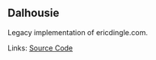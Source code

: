 ## Dalhousie
Legacy implementation of ericdingle.com.

Links: [Source Code](https://github.com/ericdingle/dalhousie)
